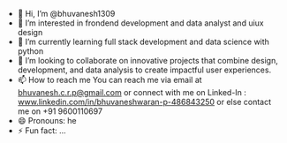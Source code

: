 - 👋 Hi, I’m @bhuvanesh1309
- 👀 I’m interested in frondend development and data analyst and uiux design
- 🌱 I’m currently learning full stack development and data science with python
- 💞️ I’m looking to collaborate on innovative projects that combine design, development, and data analysis to create impactful user experiences.
- 📫 How to reach me You can reach me via email at bhuvanesh.c.r.p@gmail.com or connect with me on Linked-In : www.linkedin.com/in/bhuvaneshwaran-p-486843250 or else contact me on +91 9600110697
- 😄 Pronouns: he
- ⚡ Fun fact: ...

<!---
bhuvanesh1309/bhuvanesh1309 is a ✨ special ✨ repository because its `README.md` (this file) appears on your GitHub profile.
You can click the Preview link to take a look at your changes.
--->
